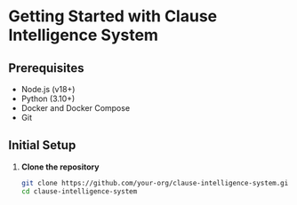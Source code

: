 # Getting Started with Clause Intelligence System

## Prerequisites
- Node.js (v18+)
- Python (3.10+)
- Docker and Docker Compose
- Git

## Initial Setup

1. **Clone the repository**
   ```bash
   git clone https://github.com/your-org/clause-intelligence-system.git
   cd clause-intelligence-system